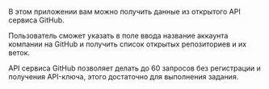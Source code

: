 В этом приложении вам можно получить данные из открытого API сервиса GitHub. 

Пользователь сможет указать в поле ввода название аккаунта компании на GitHub и получить список открытых репозиториев и их веток.

API сервиса GitHub позволяет делать до 60 запросов без регистрации и получения API-ключа, этого достаточно для выполнения задания.
